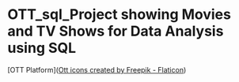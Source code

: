 # OTT_sql_Project showing Movies and TV Shows for Data Analysis using SQL

[OTT Platform](<a href="https://www.flaticon.com/free-icons/ott" title="ott icons">Ott icons created by Freepik - Flaticon</a>)
